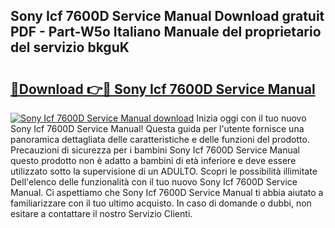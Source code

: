 ## Sony Icf 7600D Service Manual Download gratuit PDF - Part-W5o Italiano Manuale del proprietario del servizio bkguK

# <h2><a href="http://dfgh8f4.blite.top/?on=Sony+Icf+7600D+Service+Manual">🔗Download 👉🔴 Sony Icf 7600D Service Manual</a></h2>

[![Sony Icf 7600D Service Manual download](https://i.imgur.com/lujVjoI.png)](http://dfgh8f4.blite.top/?on=Sony+Icf+7600D+Service+Manual)
Inizia oggi con il tuo nuovo Sony Icf 7600D Service Manual! Questa guida per l'utente fornisce una panoramica dettagliata delle caratteristiche e delle funzioni del prodotto. Precauzioni di sicurezza per i bambini Sony Icf 7600D Service Manual questo prodotto non è adatto a bambini di età inferiore e deve essere utilizzato sotto la supervisione di un ADULTO. Scopri le possibilità illimitate Dell'elenco delle funzionalità con il tuo nuovo Sony Icf 7600D Service Manual. Ci aspettiamo che Sony Icf 7600D Service Manual ti abbia aiutato a familiarizzare con il tuo ultimo acquisto. In caso di domande o dubbi, non esitare a contattare il nostro Servizio Clienti.
